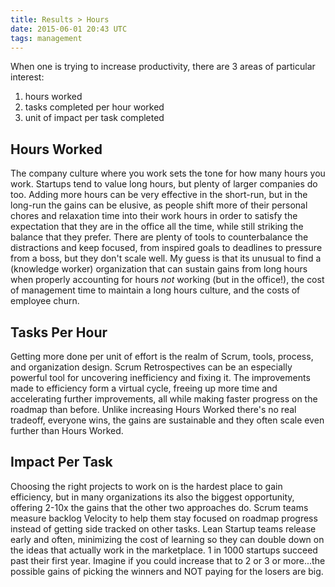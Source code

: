 ```yaml
---
title: Results > Hours
date: 2015-06-01 20:43 UTC
tags: management
---
```


When one is trying to increase productivity, there are 3 areas of particular
interest:

1. hours worked
1. tasks completed per hour worked
1. unit of impact per task completed

## Hours Worked

The company culture where you work sets the tone for how many hours you work.
Startups tend to value long hours, but plenty of larger companies do too. Adding
more hours can be very effective in the short-run, but in the long-run the gains
can be elusive, as people shift more of their personal chores and relaxation
time into their work hours in order to satisfy the expectation that they are in
the office all the time, while still striking the balance that they prefer.
There are plenty of tools to counterbalance the distractions and keep focused,
from inspired goals to deadlines to pressure from a boss, but they don't scale
well. My guess is that its unusual to find a (knowledge worker) organization
that can sustain gains from long hours when properly accounting for hours *not*
working (but in the office!), the cost of management time to maintain a long
hours culture, and the costs of employee churn.

## Tasks Per Hour

Getting more done per unit of effort is the realm of Scrum, tools, process, and
organization design. Scrum Retrospectives can be an especially powerful tool for
uncovering inefficiency and fixing it. The improvements made to efficiency form
a virtual cycle, freeing up more time and accelerating further improvements, all
while making faster progress on the roadmap than before. Unlike increasing Hours
Worked there's no real tradeoff, everyone wins, the gains are sustainable and
they often scale even further than Hours Worked.

## Impact Per Task

Choosing the right projects to work on is the hardest place to gain efficiency,
but in many organizations its also the biggest opportunity, offering 2-10x the
gains that the other two approaches do. Scrum teams measure backlog Velocity to
help them stay focused on roadmap progress instead of getting side tracked on
other tasks. Lean Startup teams release early and often, minimizing the cost of
learning so they can double down on the ideas that actually work in the
marketplace. 1 in 1000 startups succeed past their first year. Imagine if you
could increase that to 2 or 3 or more...the possible gains of picking the
winners and NOT paying for the losers are big.
